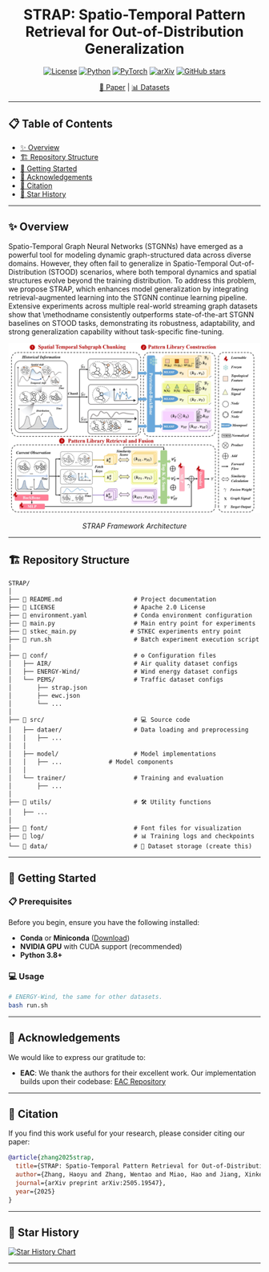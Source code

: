 # <div align="center">STRAP: Spatio-Temporal Pattern Retrieval for Out-of-Distribution Generalization</div>

<div align="center">

[![License](https://img.shields.io/badge/License-Apache%202.0-blue.svg)](https://opensource.org/licenses/Apache-2.0)
[![Python](https://img.shields.io/badge/Python-3.8+-green.svg)](https://www.python.org/)
[![PyTorch](https://img.shields.io/badge/PyTorch-1.9+-red.svg)](https://pytorch.org/)
[![arXiv](https://img.shields.io/badge/arXiv-paper-b31b1b.svg)](https://arxiv.org/abs/2505.19547/)
[![GitHub stars](https://img.shields.io/github/stars/HoweyZ/STRAP?style=social)](https://github.com/HoweyZ/STRAP)

[📄 Paper](https://arxiv.org/abs/2505.19547) | [📊 Datasets](https://drive.google.com/drive/folders/1OiMLuFBdc56CLekileRjH0xyhDWuoC6C)

</div>

---

## 📋 Table of Contents

- [✨ Overview](#-overview)
- [🏗️ Repository Structure](#️-repository-structure)
- [🚀 Getting Started](#-getting-started)
- [🙏 Acknowledgements](#-acknowledgements)
- [📝 Citation](#-citation)
- [🌟 Star History](#-star-history)

---

## ✨ Overview

Spatio-Temporal Graph Neural Networks (STGNNs) have emerged as a powerful tool for modeling dynamic graph-structured data across diverse domains. However, they often fail to generalize in Spatio-Temporal Out-of-Distribution (STOOD) scenarios, where both temporal dynamics and spatial structures evolve beyond the training distribution. To address this problem, we propose STRAP, which enhances model generalization by integrating retrieval-augmented learning into the STGNN continue learning pipeline. Extensive experiments across multiple real-world streaming graph datasets show that \methodname consistently outperforms state-of-the-art STGNN baselines on STOOD tasks, demonstrating its robustness, adaptability, and strong generalization capability without task-specific fine-tuning.
<div align="center">
  <img src="./framework.jpg" alt="STRAP Framework" width="800"/>
  <p><em>STRAP Framework Architecture</em></p>
</div>


---

## 🏗️ Repository Structure
```
STRAP/
│
├── 📄 README.md                    # Project documentation
├── 📄 LICENSE                      # Apache 2.0 License
├── 📄 environment.yaml             # Conda environment configuration
├── 🚀 main.py                      # Main entry point for experiments
├── 🚀 stkec_main.py               # STKEC experiments entry point
├── 📜 run.sh                       # Batch experiment execution script
│
├── 📁 conf/                        # ⚙️ Configuration files
│   ├── AIR/                       # Air quality dataset configs
│   ├── ENERGY-Wind/               # Wind energy dataset configs
│   └── PEMS/                      # Traffic dataset configs
│       ├── strap.json
│       ├── ewc.json
│       └── ...
│
├── 📁 src/                         # 💻 Source code
│   ├── dataer/                    # Data loading and preprocessing
│   │   ├── ...
│   │
│   ├── model/                     # Model implementations
│   │   ├── ...             # Model components
│   │
│   └── trainer/                   # Training and evaluation
│       ├── ...
│
├── 📁 utils/                       # 🛠️ Utility functions
│   ├── ...
│
├── 📁 font/                        # Font files for visualization
├── 📁 log/                         # 📊 Training logs and checkpoints
└── 📁 data/                        # 💾 Dataset storage (create this)
```
---

## 🚀 Getting Started

### 📋 Prerequisites

Before you begin, ensure you have the following installed:

- **Conda** or **Miniconda** ([Download](https://www.anaconda.com/products/distribution))
- **NVIDIA GPU** with CUDA support (recommended)
- **Python 3.8+**

### 💻 Usage

```bash
# ENERGY-Wind, the same for other datasets.
bash run.sh
```

---

## 🙏 Acknowledgements

We would like to express our gratitude to:

- **EAC**: We thank the authors for their excellent work. Our implementation builds upon their codebase: [EAC Repository](https://github.com/Onedean/EAC)

---

## 📝 Citation

If you find this work useful for your research, please consider citing our paper:

```bibtex
@article{zhang2025strap,
  title={STRAP: Spatio-Temporal Pattern Retrieval for Out-of-Distribution Generalization},
  author={Zhang, Haoyu and Zhang, Wentao and Miao, Hao and Jiang, Xinke and Fang, Yuchen and Zhang, Yifan},
  journal={arXiv preprint arXiv:2505.19547},
  year={2025}
}
```
---

## 🌟 Star History

[![Star History Chart](https://api.star-history.com/svg?repos=HoweyZ/STRAP&type=Date)](https://star-history.com/#HoweyZ/STRAP&Date)

---





